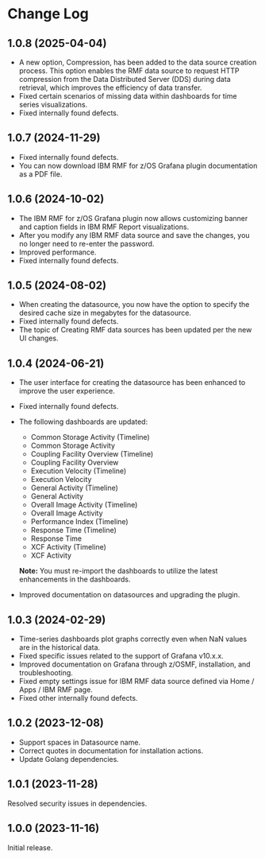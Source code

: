 # Change Log

## 1.0.8 (2025-04-04)

- A new option, Compression, has been added to the data source creation process. This option enables the RMF data source to request HTTP compression from the Data Distributed Server (DDS) during data retrieval, which improves the efficiency of data transfer.
- Fixed certain scenarios of missing data within dashboards for time series visualizations.
- Fixed internally found defects.

## 1.0.7 (2024-11-29)

- Fixed internally found defects.
- You can now download IBM RMF for z/OS Grafana plugin documentation as a PDF file.

## 1.0.6 (2024-10-02)

- The IBM RMF for z/OS Grafana plugin now allows customizing banner and caption fields in IBM RMF Report visualizations.
- After you modify any IBM RMF data source and save the changes, you no longer need to re-enter the password.
- Improved performance.
- Fixed internally found defects.

## 1.0.5 (2024-08-02)

- When creating the datasource, you now have the option to specify the desired cache size in megabytes for the datasource.
- Fixed internally found defects.
- The topic of Creating RMF data sources has been updated per the new UI changes.

## 1.0.4 (2024-06-21)

- The user interface for creating the datasource has been enhanced to improve the user experience.
- Fixed internally found defects.
- The following dashboards are updated:
	- Common Storage Activity (Timeline)
	- Common Storage Activity
	- Coupling Facility Overview (Timeline)
	- Coupling Facility Overview
	- Execution Velocity (Timeline)
	- Execution Velocity
	- General Activity (Timeline)
	- General Activity
	- Overall Image Activity (Timeline)
	- Overall Image Activity
	- Performance Index (Timeline)
	- Response Time (Timeline)
	- Response Time
	- XCF Activity (Timeline)
	- XCF Activity  
	
	**Note:** You must re-import the dashboards to utilize the latest enhancements in the dashboards.
- Improved documentation on datasources and upgrading the plugin.

## 1.0.3 (2024-02-29)

- Time-series dashboards plot graphs correctly even when NaN values are in the historical data.
- Fixed specific issues related to the support of Grafana v10.x.x.
- Improved documentation on Grafana through z/OSMF, installation, and troubleshooting.
- Fixed empty settings issue for IBM RMF data source defined via Home / Apps / IBM RMF page.
- Fixed other internally found defects.

## 1.0.2 (2023-12-08)

- Support spaces in Datasource name.
- Correct quotes in documentation for installation actions.
- Update Golang dependencies.

## 1.0.1 (2023-11-28)

Resolved security issues in dependencies.

## 1.0.0 (2023-11-16)

Initial release.
